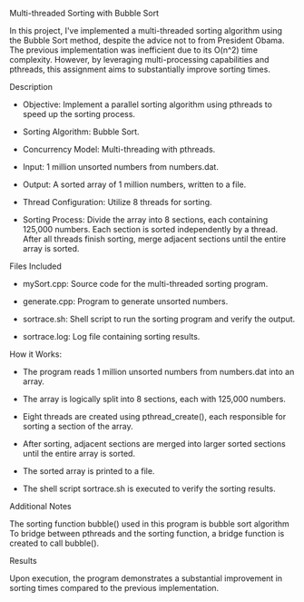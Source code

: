Multi-threaded Sorting with Bubble Sort

In this project, I've implemented a multi-threaded sorting algorithm using the Bubble Sort method, despite the advice not to from President Obama. The previous implementation was inefficient due to its O(n^2) time complexity. However, by leveraging multi-processing capabilities and pthreads, this assignment aims to substantially improve sorting times.

Description

- Objective: Implement a parallel sorting algorithm using pthreads to speed up the sorting process.

- Sorting Algorithm: Bubble Sort.

- Concurrency Model: Multi-threading with pthreads.

- Input: 1 million unsorted numbers from numbers.dat.

- Output: A sorted array of 1 million numbers, written to a file.

- Thread Configuration: Utilize 8 threads for sorting.

- Sorting Process: Divide the array into 8 sections, each containing 125,000 numbers. Each section is sorted independently by a thread. After all threads finish sorting, merge adjacent sections until the entire array is sorted.

Files Included

- mySort.cpp: Source code for the multi-threaded sorting program.
  
- generate.cpp: Program to generate unsorted numbers.

- sortrace.sh: Shell script to run the sorting program and verify the output.

- sortrace.log: Log file containing sorting results.

How it Works:

- The program reads 1 million unsorted numbers from numbers.dat into an array.

- The array is logically split into 8 sections, each with 125,000 numbers.

- Eight threads are created using pthread_create(), each responsible for sorting a section of the array.

- After sorting, adjacent sections are merged into larger sorted sections until the entire array is sorted.

- The sorted array is printed to a file.

- The shell script sortrace.sh is executed to verify the sorting results.

Additional Notes

The sorting function bubble() used in this program is bubble sort algorithm
To bridge between pthreads and the sorting function, a bridge function is created to call bubble().

Results

Upon execution, the program demonstrates a substantial improvement in sorting times compared to the previous implementation.
